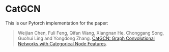 # CatGCN
This is our Pytorch implementation for the paper:

>Weijian Chen, Fuli Feng, Qifan Wang, Xiangnan He, Chonggang Song, Guohui Ling and Yongdong Zhang. [CatGCN: Graph Convolutional Networks with Categorical Node Features](https://arxiv.org/abs/2009.05303). 
